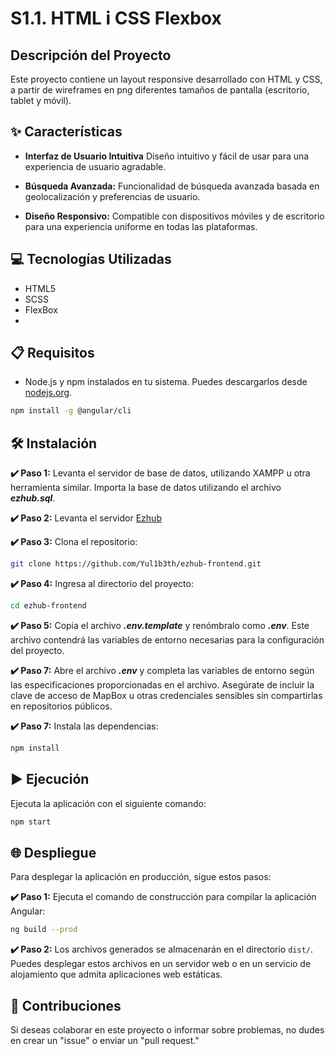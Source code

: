# S1.1. HTML i CSS Flexbox

## Descripción del Proyecto

Este proyecto contiene un layout responsive desarrollado con HTML y CSS, a partir de wireframes en png diferentes tamaños de pantalla (escritorio, tablet y móvil).

## ✨ Características

- **Interfaz de Usuario Intuitiva** Diseño intuitivo y fácil de usar para una experiencia de usuario agradable.

- **Búsqueda Avanzada:** Funcionalidad de búsqueda avanzada basada en geolocalización y preferencias de usuario.

- **Diseño Responsivo:** Compatible con dispositivos móviles y de escritorio para una experiencia uniforme en todas las plataformas.

## 💻 Tecnologías Utilizadas

- HTML5
- SCSS
- FlexBox
- 

## 📋 Requisitos

- Node.js y npm instalados en tu sistema. Puedes descargarlos desde [nodejs.org](https://nodejs.org/).

```bash
npm install -g @angular/cli
```

## 🛠️ Instalación

**✔️ Paso 1:** Levanta el servidor de base de datos, utilizando XAMPP u otra herramienta similar. Importa la base de datos utilizando el archivo **_ezhub.sql_**.

**✔️ Paso 2:** Levanta el servidor [Ezhub](https://github.com/Yul1b3th/ezhub-backend)

**✔️ Paso 3:** Clona el repositorio:

```bash
git clone https://github.com/Yul1b3th/ezhub-frontend.git
```

**✔️ Paso 4:** Ingresa al directorio del proyecto:

```bash
cd ezhub-frontend
```

**✔️ Paso 5:** Copia el archivo **_.env.template_** y renómbralo como **_.env_**. Este archivo contendrá las variables de entorno necesarias para la configuración del proyecto.

**✔️ Paso 7:** Abre el archivo **_.env_** y completa las variables de entorno según las especificaciones proporcionadas en el archivo. Asegúrate de incluir la clave de acceso de MapBox u otras credenciales sensibles sin compartirlas en repositorios públicos.

**✔️ Paso 7:** Instala las dependencias:

```bash
npm install
```

## ▶️ Ejecución

Ejecuta la aplicación con el siguiente comando:

```bash
npm start
```

## 🌐 Despliegue

Para desplegar la aplicación en producción, sigue estos pasos:

**✔️ Paso 1:** Ejecuta el comando de construcción para compilar la aplicación Angular:

```bash
ng build --prod
```

**✔️ Paso 2:** Los archivos generados se almacenarán en el directorio `dist/`. Puedes desplegar estos archivos en un servidor web o en un servicio de alojamiento que admita aplicaciones web estáticas.

## 🤝 Contribuciones

Si deseas colaborar en este proyecto o informar sobre problemas, no dudes en crear un "issue" o enviar un "pull request."
